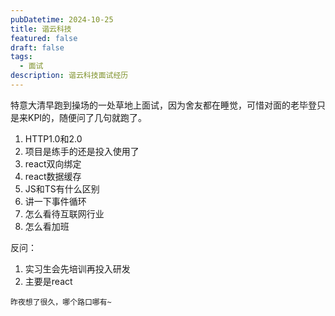 ```yaml
---
pubDatetime: 2024-10-25
title: 谐云科技
featured: false
draft: false
tags:
  - 面试
description: 谐云科技面试经历
---
```


特意大清早跑到操场的一处草地上面试，因为舍友都在睡觉，可惜对面的老毕登只是来KPI的，随便问了几句就跑了。

1. HTTP1.0和2.0
2. 项目是练手的还是投入使用了
3. react双向绑定
4. react数据缓存
5. JS和TS有什么区别
6. 讲一下事件循环
7. 怎么看待互联网行业
8. 怎么看加班

反问：

1. 实习生会先培训再投入研发
2. 主要是react

`昨夜想了很久，哪个路口哪有~`

